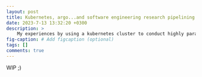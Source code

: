 ```yaml
---
layout: post
title: Kubernetes, argo...and software engineering research pipelining
date: 2023-7-13 13:32:20 +0300
description: >
    My experiences by using a kubernetes cluster to conduct highly parallelizable research.
fig-caption: # Add figcaption (optional)
tags: []
comments: true
---
```


WIP ;)